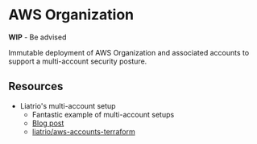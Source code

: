 # AWS Organization 

**WIP** - Be advised 

Immutable deployment of AWS Organization and associated accounts to support a multi-account security posture. 

## Resources 

- Liatrio's multi-account setup
    - Fantastic example of multi-account setups
    - [Blog post](https://www.liatrio.com/blog/secure-aws-account-structure-with-terraform-and-terragrunt)
    - [liatrio/aws-accounts-terraform](https://github.com/liatrio/aws-accounts-terraform)
